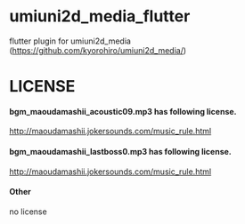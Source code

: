 # umiuni2d_media_flutter

flutter plugin for umiuni2d_media (https://github.com/kyorohiro/umiuni2d_media/)

# LICENSE
#### bgm_maoudamashii_acoustic09.mp3 has following license.
http://maoudamashii.jokersounds.com/music_rule.html

#### bgm_maoudamashii_lastboss0.mp3 has following license.
http://maoudamashii.jokersounds.com/music_rule.html

#### Other
no license
